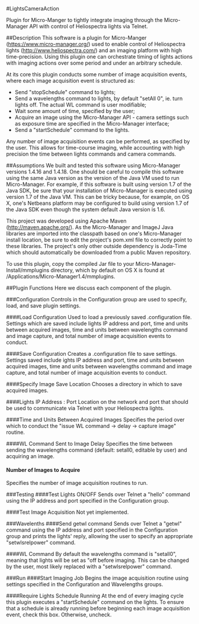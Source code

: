 #LightsCameraAction


Plugin for Micro-Manger to tightly integrate imaging through the Micro-Manager API with control of Heliospectra lights via Telnet.

##Description
This software is a plugin for Micro-Manger (https://www.micro-manager.org/) used to enable control of Heliospectra lights (http://www.heliospectra.com/) and an imaging platform with high time-precision. Using this plugin one can orchestrate timing of lights actions with imaging actions over some period and under an arbitrary schedule.

At its core this plugin conducts some number of image acquisition events, where each image acquisition event is structured as:
* Send "stopSchedule" command to lights;
* Send a wavelengths command to lights, by default "setAll 0", ie. turn lights off. The actual WL command is user modifiable;
* Wait some amount of time, specified by the user;
* Acquire an image using the Micro-Manager API - camera settings such as exposure time are specified in the Micro-Manager interface;
* Send a "startSchedule" command to the lights.

Any number of image acquisition events can be performed, as specified by the user. This allows for time-course imaging, while accounting with high precision the time between lights commands and camera commands.

##Assumptions
We built and tested this software using Micro-Manager versions 1.4.16 and 1.4.18. One should be careful to compile this software using the same Java version as the version of the Java VM used to run Micro-Manager. For example, if this software is built using version 1.7 of the Java SDK, be sure that your installation of Micro-Manager is executed using version 1.7 of the Java VM. This can be tricky because, for example, on OS X, one's Netbeans platform may be configured to build using version 1.7 of the Java SDK even though the system default Java version is 1.6.

This project was developed using Apache Maven (http://maven.apache.org/). As the Micro-Manager and ImageJ Java libraries are imported into the classpath based on one's Micro-Manager install location, be sure to edit the project's pom.xml file to correctly point to these libraries. The project's only other outside dependency is Joda-Time which should automatically be downloaded from a public Maven repository.

To use this plugin, copy the compiled Jar file to your Micro-Manager-Install/mmplugins directory, which by default on OS X is found at /Applications/Micro-Manager1.4/mmplugins.

##Plugin Functions
Here we discuss each component of the plugin.

###Configuration
Controls in the Configuration group are used to specify, load, and save plugin settings.

####Load Configuration
Used to load a previously saved .configuration file. Settings which are saved include lights IP address and port, time and units between acquired images, time and units between wavelengths command and image capture, and total number of image acquisition events to conduct.

####Save Configuration
Creates a .configuration file to save settings. Settings saved include ights IP address and port, time and units between acquired images, time and units between wavelengths command and image capture, and total number of image acquisition events to conduct.

####Specify Image Save Location
Chooses a directory in which to save acquired images.

####Lights IP Address : Port
Location on the network and port that should be used to communicate via Telnet with your Heliospectra lights.

####Time and Units Between Acquired Images
Specifies the period over which to conduct the "issue WL command -> delay -> capture image" routine.

####WL Command Sent to Image Delay
Specifies the time between sending the wavelengths command (default: setall0, editable by user) and acquiring an image.

#### Number of Images to Acquire
Specifies the number of image acquisition routines to run.

###Testing
####Test Lights ON/OFF
Sends over Telnet a "hello" command using the IP address and port specified in the Configuration group.

####Test Image Acquisition
Not yet implemented.

###Wavelenths
####Send getwl command
Sends over Telnet a "getwl" command using the IP address and port specified in the Configuration group and prints the lights' reply, allowing the user to specify an appropriate "setwlsrelpower" command.

####WL Command
By default the wavelengths command is "setall0", meaning that lights will be set as "off before imaging. This can be changed by the user, most likely replaced with a "setwlsrelpower" command.

###Run
####Start Imaging Job
Begins the image acquisition routine using settings specified in the Configuration and Wavelengths groups.

####Require Lights Schedule Running
At the end of every imaging cycle this plugin executes a "startSchedule" command on the lights. To ensure that a schedule is already running before beginning each image acquisition event, check this box. Otherwise, uncheck.
